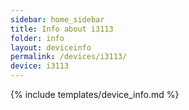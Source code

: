 ```yaml
---
sidebar: home_sidebar
title: Info about i3113
folder: info
layout: deviceinfo
permalink: /devices/i3113/
device: i3113
---
```

{% include templates/device_info.md %}
